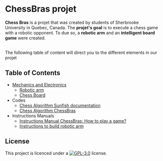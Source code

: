 
# ChessBras projet
**Chess Bras** is a projet that was created by students of Sherbrooke University in Quebec, Canada. The **projet's goal** is to execute a chess game with a robotic opponent. To due so, a **robotic arm** and an **intelligent board game** were created.

<br>The following table of content will direct you to the different elements in our projet

## Table of Contents
- [Mechanics and Electronics](https://github.com/ClanDesDindesLibres2/RoboticArm_ChessBoard_Mechanic/blob/main/README.md#mechanics-robotic-arm-and-chessboard)
   - [Robotic arm](https://github.com/ClanDesDindesLibres2/RoboticArm_ChessBoard_Mechanic#1--robotic-arm)
   - [Chess Board](https://github.com/ClanDesDindesLibres2/RoboticArm_ChessBoard_Mechanic#2--chessboard)
- Codes
   - [Chess Algorithm Sunfish documentation](https://github.com/ClanDesDindesLibres2/RoboticArm_ChessBoard_PI/tree/main/sunfish-master#introduction)
   - [Chess Algorithm ChessBras](https://github.com/ClanDesDindesLibres2/RoboticArm_ChessBoard_PI)
- Instructions Manuals
   - [Instructions Manual ChessBras: How to play a game?](https://github.com/ClanDesDindesLibres2/.github/blob/main/Instructions_Manual_ChessBras.docx)
   - [Instructions to build robotic arm](https://github.com/ClanDesDindesLibres2/RoboticArm_ChessBoard_Mechanic/blob/main/Mechanical/Assembly_manual/Arm%20assembly%20and%20modification%20guide.pdf)

## <a id="License"></a>License
This project is licenced under a  [![GPL-3.0](https://img.shields.io/badge/License-GPLv3-blue.svg?style=flat-square)](https://github.com/SPUdeS/SPUdeS/blob/main/LICENSE) license.
